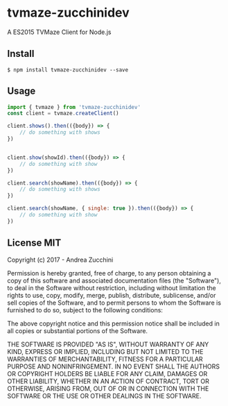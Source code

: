 # tvmaze-zucchinidev

A ES2015 TVMaze Client for Node.js

## Install

```
$ npm install tvmaze-zucchinidev --save
```
## Usage
```js
import { tvmaze } from 'tvmaze-zucchinidev'
const client = tvmaze.createClient()

client.shows().then(({body}) => {
    // do something with shows
})


client.show(showId).then(({body}) => {
    // do something with show
})

client.search(showName).then(({body}) => {
    // do something with shows
})

client.search(showName, { single: true }).then(({body}) => {
    // do something with show
})
```


## License MIT

Copyright (c) 2017 - Andrea Zucchini


Permission is hereby granted, free of charge, to any person obtaining a copy
of this software and associated documentation files (the "Software"), to deal
in the Software without restriction, including without limitation the rights
to use, copy, modify, merge, publish, distribute, sublicense, and/or sell
copies of the Software, and to permit persons to whom the Software is
furnished to do so, subject to the following conditions:


The above copyright notice and this permission notice shall be included in
all copies or substantial portions of the Software.


THE SOFTWARE IS PROVIDED "AS IS", WITHOUT WARRANTY OF ANY KIND, EXPRESS OR
IMPLIED, INCLUDING BUT NOT LIMITED TO THE WARRANTIES OF MERCHANTABILITY,
FITNESS FOR A PARTICULAR PURPOSE AND NONINFRINGEMENT.  IN NO EVENT SHALL THE
AUTHORS OR COPYRIGHT HOLDERS BE LIABLE FOR ANY CLAIM, DAMAGES OR OTHER
LIABILITY, WHETHER IN AN ACTION OF CONTRACT, TORT OR OTHERWISE, ARISING FROM,
OUT OF OR IN CONNECTION WITH THE SOFTWARE OR THE USE OR OTHER DEALINGS IN
THE SOFTWARE.